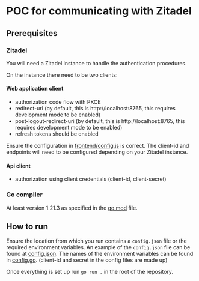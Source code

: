 # POC for communicating with Zitadel

## Prerequisites

### Zitadel

You will need a Zitadel instance to handle the authentication procedures.

On the instance there need to be two clients: 

#### Web application client

- authorization code flow with PKCE
- redirect-uri (by default, this is http://localhost:8765, this requires
  development mode to be enabled)
- post-logout-redirect-uri (by default, this is http://localhost:8765, this 
  requires development mode to be enabled) 
- refresh tokens should be enabled

Ensure the configuration in [frontend/config.js](frontend/config.js) is correct.
The client-id and endpoints will need to be configured depending on your 
Zitadel instance.

#### Api client

- authorization using client credentials (client-id, client-secret)

### Go compiler

At least version 1.21.3 as specified in the [go.mod](go.mod) file.

## How to run

Ensure the location from which you run contains a `config.json` file or the 
required environment variables. An example of the `config.json` file can be 
found at [config.json](config.json). The names of the environment variables can
be found in [config.go](config.go). (client-id and secret in the config files
are made up)

Once everything is set up run `go run .` in the root of the repository.
